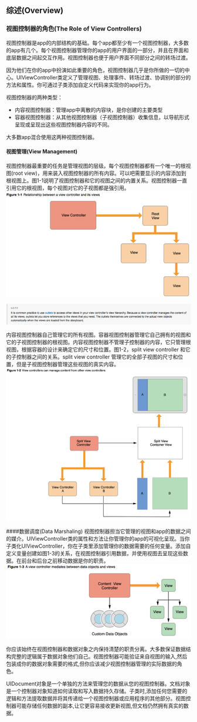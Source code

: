 ## 综述\(Overview\)

### 视图控制器的角色\(The Role of View Controllers\)

视图控制器是app的内部结构的基础。每个app都至少有一个视图控制器，大多数的app有几个。每个视图控制器管理你的app的用户界面的一部分，并且在界面和底层数据之间起交互作用。视图控制器也便于用户界面不同部分之间的转场过渡。

因为他们在你的app中扮演如此重要的角色，视图控制器几乎是你所做的一切的中心。UIViewController类定义了管理视图、处理事件、转场过渡、协调别的部分的方法和属性。你可通过子类添加自定义代码来实现你的app行为。

视图控制器的两种类型：

* 内容视图控制器：管理app中离散的内容块，是你创建的主要类型
* 容器视图控制器：从其他视图控制器（子视图控制器）收集信息，以导航形式呈现或呈现出这些视图控制器内容的不同。

大多数app混合使用这两种视图控制器。

#### 视图管理(View Management)

视图控制器最重要的任务是管理视图的层级。每个视图控制器都有一个唯一的根视图\(root view\)，用来装入视图控制器的所有内容。可以吧需要显示的内容添加到根视图上。图1-1说明了视图控制器和它的视图之间的内置关系。视图控制器一直引用它的根视图，每个视图对它的子视图都是强引用。
![](/assets/Snip20161017_5.png)

![](/assets/Snip20161019_1.png)

内容视图控制器自己管理它的所有视图。容器视图控制器管理它自己拥有的视图和它的子视图控制器的根视图。内容视图控制器不管理子控制器的内容，它只管理根视图，根据容器的设计来确定它的尺寸和位置。图1-2，split view controller 和它的子控制器之间的关系。split view controller 管理它的全部子视图的尺寸和位置，但是子视图控制器管理这些视图的真实内容。
![](/assets/Snip20161019_2.png)

####数据调度(Data Marshaling)
视图控制器担当它管理的视图和app的数据之间的媒介。UIViewController类的属性和方法让你管理你的app的可视化呈现。当你子类化UIViewController，你在子类里添加管理你的数据需要的任何变量。添加自定义变量创建如图1-3的关系，在视图控制器引用数据，并使用视图去呈现这些数据。在前台和后台之前移动数据是你的职责。
![](/assets/Snip20161019_3.png)

你应该始终在视图控制器和数据对象之内保持清楚的职责分离。大多数保证数据结构完整的逻辑属于数据对象他们自己。视图控制器可能验证来自视图的输入,然后包装成你的数据对象需要的格式,但你应该减少视图控制器管理的实际数据的角色。

UIDocument对象是一个单独的方法来管理您的数据从您的视图控制器。文档对象是一个控制器对象知道如何读取和写入数据持久存储。子类时,添加任何您需要的逻辑和方法提取数据并将其传递给一个视图控制器或应用程序的其他部分。视图控制器可能存储任何数据的副本,让它更容易接收更新视图,但文档仍然拥有真实的数据。
